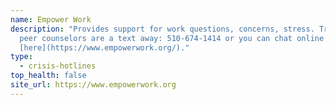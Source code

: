 ```yaml
---
name: Empower Work
description: "Provides support for work questions, concerns, stress. Trained
  peer counselors are a text away: 510-674-1414 or you can chat online
  [here](https://www.empowerwork.org/)."
type:
  - crisis-hotlines
top_health: false
site_url: https://www.empowerwork.org
---
```

